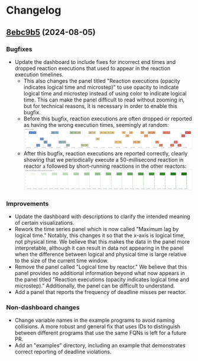 # Changelog

## [8ebc9b5](https://github.com/xronos-inc/xronos-dashboard/tree/8ebc9b504e602259b7ccfe64fc43a0a0e206c573) (2024-08-05)

### Bugfixes

- Update the dashboard to include fixes for incorrect end times and dropped reaction executions that used to appear in the reaction execution timelines.
  - This also changes the panel titled "Reaction executions (opacity indicates logical time and microstep)" to use opacity to indicate logical time and microstep instead of using color to indicate logical time. This can make the panel difficult to read without zooming in, but for technical reasons, it is necessary in order to enable this bugfix.
  - Before this bugfix, reaction executions are often dropped or reported as having the wrong execution times, seemingly at random:
    ![after](documentation/images/changelog/2024-08-05/multi_tread_master.png)
  - After this bugfix, reaction executions are reported correctly, clearly showing that we periodically execute a 50-millisecond reaction in reactor `a` followed by short-running reactions in the other reactors:
    ![after](documentation/images/changelog/2024-08-05/multi_tread_corrected.png)

### Improvements

- Update the dashboard with descriptions to clarify the intended meaning of certain visualizations.
- Rework the time series panel which is now called "Maximum lag by logical time." Notably, this changes it so that the x-axis is logical time, not physical time. We believe that this makes the data in the panel more interpretable, although it can result in data not appearing in the panel when the difference between logical and physical time is large relative to the size of the current time window.
- Remove the panel called "Logical time by reactor." We believe that this panel provides no additional information beyond what now appears in the panel titled "Reaction executions (opacity indicates logical time and microstep)." Additionally, the panel can be difficult to understand.
- Add a panel that reports the frequency of deadline misses per reactor.

### Non-dashboard changes

- Change variable names in the example programs to avoid naming collisions. A more robust and general fix that uses IDs to distinguish between different programs that use the same FQNs is left for a future PR.
- Add an "examples" directory, including an example that demonstrates correct reporting of deadline violations.
